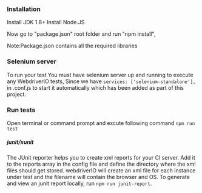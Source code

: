
### Installation
Install JDK 1.8+ 
Install Node.JS 

Now go to "package.json" root folder and run "npm install",

Note:Package.json contains all the required libraries

### Selenium server
To run your test You must have selenium server up and running to execute any WebdriverIO tests, 
Since we have `services: ['selenium-standalone'],` in .conf.js to start it automatically which has been added as part of this project.

### Run tests
Open terminal or command prompt and excute following command
`npm run test`

##### junit/xunit

The JUnit reporter helps you to create xml reports for your CI server. Add it to the reports array in the config file and define the directory where the xml files should get stored. webdriverIO will create an xml file for each instance under test and the filename will contain the browser and OS.
To generate and view an junit report locally, run `npm run junit-report`.

